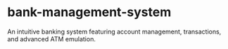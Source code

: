 # bank-management-system
An intuitive banking system featuring account management, transactions, and advanced ATM emulation. 
